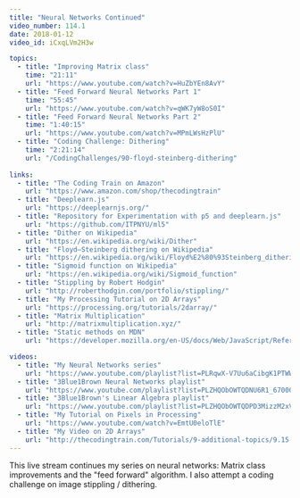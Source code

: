 ```yaml
---
title: "Neural Networks Continued"
video_number: 114.1
date: 2018-01-12
video_id: iCxqLVm2H3w

topics:
  - title: "Improving Matrix class"
    time: "21:11"
    url: "https://www.youtube.com/watch?v=HuZbYEn8AvY"
  - title: "Feed Forward Neural Networks Part 1"
    time: "55:45"
    url: "https://www.youtube.com/watch?v=qWK7yW8oS0I"
  - title: "Feed Forward Neural Networks Part 2"
    time: "1:40:15"
    url: "https://www.youtube.com/watch?v=MPmLWsHzPlU"
  - title: "Coding Challenge: Dithering"
    time: "2:21:14"
    url: "/CodingChallenges/90-floyd-steinberg-dithering"
 
links:
  - title: "The Coding Train on Amazon"
    url: "https://www.amazon.com/shop/thecodingtrain"
  - title: "Deeplearn.js"
    url: "https://deeplearnjs.org/"
  - title: "Repository for Experimentation with p5 and deeplearn.js"
    url: "https://github.com/ITPNYU/ml5"
  - title: "Dither on Wikipedia"
    url: "https://en.wikipedia.org/wiki/Dither"
  - title: "Floyd–Steinberg dithering on Wikipedia"
    url: "https://en.wikipedia.org/wiki/Floyd%E2%80%93Steinberg_dithering"
  - title: "Sigmoid function on Wikipedia"
    url: "https://en.wikipedia.org/wiki/Sigmoid_function"
  - title: "Stippling by Robert Hodgin"
    url: "http://roberthodgin.com/portfolio/stippling/"
  - title: "My Processing Tutorial on 2D Arrays"
    url: "https://processing.org/tutorials/2darray/"
  - title: "Matrix Multiplication"
    url: "http://matrixmultiplication.xyz/"
  - title: "Static methods on MDN"
    url: "https://developer.mozilla.org/en-US/docs/Web/JavaScript/Reference/Classes/static"

videos:
  - title: "My Neural Networks series"
    url: "https://www.youtube.com/playlist?list=PLRqwX-V7Uu6aCibgK1PTWWu9by6XFdCfh"
  - title: "3Blue1Brown Neural Networks playlist"
    url: "https://www.youtube.com/playlist?list=PLZHQObOWTQDNU6R1_67000Dx_ZCJB-3pi"
  - title: "3Blue1Brown's Linear Algebra playlist"
    url: "https://www.youtube.com/playlist?list=PLZHQObOWTQDPD3MizzM2xVFitgF8hE_ab"
  - title: "My Tutorial on Pixels in Processing"
    url: "https://www.youtube.com/watch?v=EmtU0eloTlE"
  - title: "My Video on 2D Arrays"
    url: "http://thecodingtrain.com/Tutorials/9-additional-topics/9.15-2d-arrays-in-javascript.html"
---
```


This live stream continues my series on neural networks: Matrix class improvements and the "feed forward" algorithm. I also attempt a coding challenge on image stippling / dithering.

